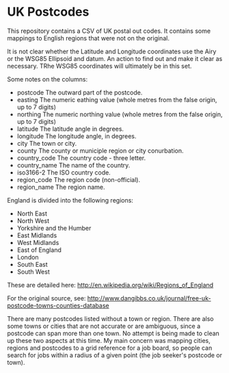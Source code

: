 UK Postcodes
============

This repository contains a CSV of UK postal out codes. It contains some mappings to English
regions that were not on the original.

It is not clear whether the Latitude and Longitude coordinates use the Airy or the WSG85 Ellipsoid
and datum. An action to find out and make it clear as necessary. TRhe WSG85 coordinates will
ultimately be in this set.

Some notes on the columns:

* postcode The outward part of the postcode.
* easting The numeric eathing value (whole metres from the false origin, up to 7 digits)
* northing The numeric northing value (whole metres from the false origin, up to 7 digits)
* latitude The latitude angle in degrees.
* longitude The longitude angle, in degrees.
* city The town or city.
* county The county or municiple region or city conurbation.
* country_code The country code - three letter.
* country_name The name of the country.
* iso3166-2 The ISO country code.
* region_code The region code (non-official).
* region_name The region name.

England is divided into the following regions:

*	North East
*	North West
*	Yorkshire and the Humber
*	East Midlands
*	West Midlands
*	East of England
*	London
*	South East
*	South West

These are detailed here:
http://en.wikipedia.org/wiki/Regions_of_England

For the original source, see:
http://www.dangibbs.co.uk/journal/free-uk-postcode-towns-counties-database

There are many postcodes listed without a town or region. There are also some towns or cities
that are not accurate or are ambiguous, since a postcode can span more than one town. No attempt
is being made to clean up these two aspects at this time. My main concern was mapping cities,
regions and postcodes to a grid reference for a job board, so people can search for jobs within
a radius of a given point (the job seeker's postcode or town).

